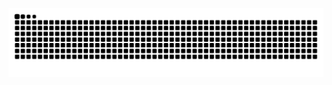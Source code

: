 <text id="hellos"></text>

<source src="/hellos.js" tag="script" defer></source>
<p id=hellos></p>

<p align=center><img align="center" src="https://raw.githubusercontent.com/RIMOPA/RIMOPA/output/github-contribution-grid-snake.svg" /></p>
